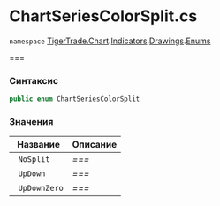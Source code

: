 
# ChartSeriesColorSplit.cs
`namespace` [TigerTrade.Chart](../../../../../../TigerTrade.Chart.md).[Indicators](../../../../../../TigerTrade.Chart/Indicators.md).[Drawings](../../../../../../TigerTrade.Chart/Indicators/Drawings.md).[Enums](../../../../../../TigerTrade.Chart/Indicators/Drawings/Enums.md)



===

### Синтаксис
```csharp
public enum ChartSeriesColorSplit
```


### Значения
| Название | Описание |
| --- | --- |
| ` NoSplit` | *===* |
| ` UpDown` | *===* |
| ` UpDownZero` | *===* |



